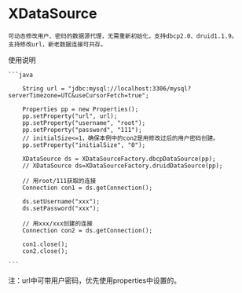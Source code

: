 # XDataSource
	可动态修改用户、密码的数据源代理，无需重新初始化，支持dbcp2.0、druid1.1.9。
	支持修改url，新老数据连接可共存。

使用说明

    ```java
		
		String url = "jdbc:mysql://localhost:3306/mysql?serverTimezone=UTC&useCursorFetch=true";
		
		Properties pp = new Properties();
		pp.setProperty("url", url);
		pp.setProperty("username", "root");
		pp.setProperty("password", "111");
		// initialSize<=1，确保本例中的con2是用修改过后的用户密码创建。
		pp.setProperty("initialSize", "0");
		
		XDataSource ds = XDataSourceFactory.dbcpDataSource(pp);
		// XDataSource ds=XDataSourceFactory.druidDataSource(pp);
		
		// 用root/111获取的连接
		Connection con1 = ds.getConnection();
		
		ds.setUsername("xxx");
		ds.setPassword("xxx");
		
		// 用xxx/xxx创建的连接
		Connection con2 = ds.getConnection();
		
		con1.close();
		con2.close();
		
    ```

注：url中可带用户密码，优先使用properties中设置的。
